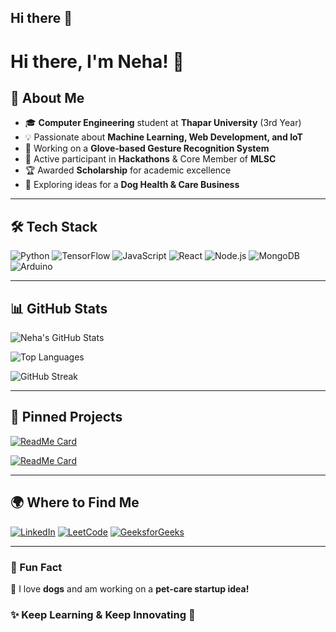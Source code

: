## Hi there 👋
# Hi there, I'm Neha! 👋

## 🚀 About Me

- 🎓 **Computer Engineering** student at **Thapar University** (3rd Year)
- 💡 Passionate about **Machine Learning, Web Development, and IoT**
- 🔬 Working on a **Glove-based Gesture Recognition System**
- 🎯 Active participant in **Hackathons** & Core Member of **MLSC**
- 🏆 Awarded **Scholarship** for academic excellence
- 🐶 Exploring ideas for a **Dog Health & Care Business**

---

## 🛠️ Tech Stack

![Python](https://img.shields.io/badge/Python-3776AB?style=for-the-badge&logo=python&logoColor=white)
![TensorFlow](https://img.shields.io/badge/TensorFlow-FF6F00?style=for-the-badge&logo=tensorflow&logoColor=white)
![JavaScript](https://img.shields.io/badge/JavaScript-F7DF1E?style=for-the-badge&logo=javascript&logoColor=black)
![React](https://img.shields.io/badge/React-61DAFB?style=for-the-badge&logo=react&logoColor=black)
![Node.js](https://img.shields.io/badge/Node.js-339933?style=for-the-badge&logo=nodedotjs&logoColor=white)
![MongoDB](https://img.shields.io/badge/MongoDB-47A248?style=for-the-badge&logo=mongodb&logoColor=white)
![Arduino](https://img.shields.io/badge/Arduino-00979D?style=for-the-badge&logo=arduino&logoColor=white)

---

## 📊 GitHub Stats

![Neha's GitHub Stats](https://github-readme-stats.vercel.app/api?username=neha2k4&show_icons=true&theme=dark)

![Top Languages](https://github-readme-stats.vercel.app/api/top-langs/?username=neha2k4&layout=compact&theme=dark)

![GitHub Streak](https://github-readme-streak-stats.herokuapp.com/?user=neha2k4&theme=dark)

---

## 📌 Pinned Projects

[![ReadMe Card](https://github-readme-stats.vercel.app/api/pin/?username=YourGitHubUsername&repo=YourProject1&theme=dark)](https://github.com/YourGitHubUsername/YourProject1)

[![ReadMe Card](https://github-readme-stats.vercel.app/api/pin/?username=YourGitHubUsername&repo=YourProject2&theme=dark)](https://github.com/YourGitHubUsername/YourProject2)

---

## 🌍 Where to Find Me

[![LinkedIn](https://img.shields.io/badge/LinkedIn-blue?style=for-the-badge&logo=linkedin)](https://www.linkedin.com/in/yourprofile)
[![LeetCode](https://img.shields.io/badge/LeetCode-orange?style=for-the-badge&logo=leetcode)](https://leetcode.com/yourprofile)
[![GeeksforGeeks](https://img.shields.io/badge/GeeksforGeeks-green?style=for-the-badge&logo=geeksforgeeks)](https://auth.geeksforgeeks.org/user/yourprofile)

---

### 🎯 Fun Fact
🐶 I love **dogs** and am working on a **pet-care startup idea!**

### ✨ Keep Learning & Keep Innovating 🚀
